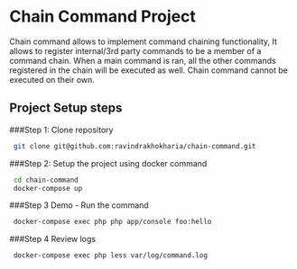 Chain Command Project
=====================
Chain command allows to implement command chaining functionality, It allows to register internal/3rd party commands to be a member of a command chain. When a main command is ran, all the other commands registered in the chain will be executed as well. Chain command cannot be executed on their own.

Project Setup steps
-------------------
###Step 1:
Clone repository

```bash
 git clone git@github.com:ravindrakhokharia/chain-command.git
```

###Step 2:
Setup the project using docker command

```bash
 cd chain-command
 docker-compose up
```

###Step 3 
Demo - Run the command 

```bash
 docker-compose exec php php app/console foo:hello
```

###Step 4
Review logs

```bash
 docker-compose exec php less var/log/command.log
```

